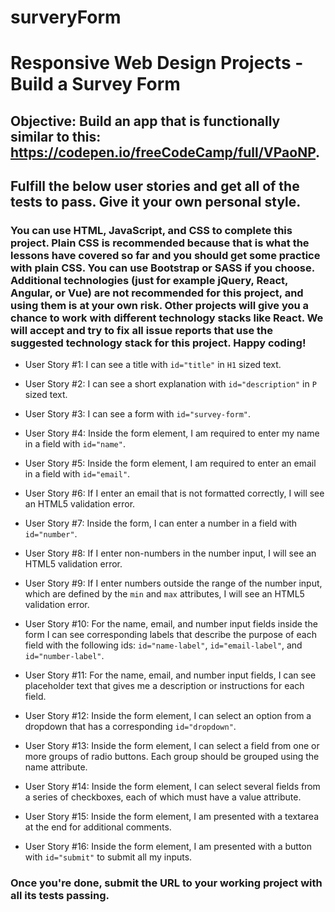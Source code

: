 # surveryForm
# Responsive Web Design Projects - Build a Survey Form

## Objective: Build an app that is functionally similar to this: https://codepen.io/freeCodeCamp/full/VPaoNP.

## Fulfill the below user stories and get all of the tests to pass. Give it your own personal style.

### You can use HTML, JavaScript, and CSS to complete this project. Plain CSS is recommended because that is what the lessons have covered so far and you should get some practice with plain CSS. You can use Bootstrap or SASS if you choose. Additional technologies (just for example jQuery, React, Angular, or Vue) are not recommended for this project, and using them is at your own risk. Other projects will give you a chance to work with different technology stacks like React. We will accept and try to fix all issue reports that use the suggested technology stack for this project. Happy coding!

* User Story #1: I can see a title with ```id="title"``` in ```H1``` sized text.

* User Story #2: I can see a short explanation with ```id="description"``` in ```P``` sized text.

* User Story #3: I can see a form with ```id="survey-form"```.

* User Story #4: Inside the form element, I am required to enter my name in a field with ```id="name"```.

* User Story #5: Inside the form element, I am required to enter an email in a field with ```id="email"```.

* User Story #6: If I enter an email that is not formatted correctly, I will see an HTML5 validation error.

* User Story #7: Inside the form, I can enter a number in a field with ```id="number"```.

* User Story #8: If I enter non-numbers in the number input, I will see an HTML5 validation error.

* User Story #9: If I enter numbers outside the range of the number input, which are defined by the ```min``` and ```max``` attributes, I will see an HTML5 validation error.

* User Story #10: For the name, email, and number input fields inside the form I can see corresponding labels that describe the purpose of each field with the following ids: ```id="name-label"```, ```id="email-label"```, and ```id="number-label"```.

* User Story #11: For the name, email, and number input fields, I can see placeholder text that gives me a description or instructions for each field.

* User Story #12: Inside the form element, I can select an option from a dropdown that has a corresponding ```id="dropdown"```.

* User Story #13: Inside the form element, I can select a field from one or more groups of radio buttons. Each group should be grouped using the name attribute.

* User Story #14: Inside the form element, I can select several fields from a series of checkboxes, each of which must have a value attribute.

* User Story #15: Inside the form element, I am presented with a textarea at the end for additional comments.

* User Story #16: Inside the form element, I am presented with a button with ```id="submit"``` to submit all my inputs.

### Once you're done, submit the URL to your working project with all its tests passing.